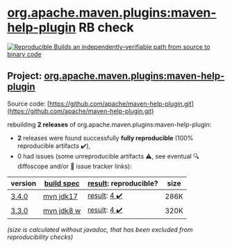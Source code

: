 [org.apache.maven.plugins:maven-help-plugin](https://central.sonatype.com/artifact/org.apache.maven.plugins/maven-help-plugin/3.4.0/versions) RB check
=======

[![Reproducible Builds](https://reproducible-builds.org/images/logos/rb.svg) an independently-verifiable path from source to binary code](https://reproducible-builds.org/)

## Project: [org.apache.maven.plugins:maven-help-plugin](https://central.sonatype.com/artifact/org.apache.maven.plugins/maven-help-plugin/3.4.0/versions)

Source code: [https://github.com/apache/maven-help-plugin.git](https://github.com/apache/maven-help-plugin.git)

rebuilding **2 releases** of org.apache.maven.plugins:maven-help-plugin:
- **2** releases were found successfully **fully reproducible** (100% reproducible artifacts :heavy_check_mark:),
- 0 had issues (some unreproducible artifacts :warning:, see eventual :mag: diffoscope and/or :memo: issue tracker links):

| version | [build spec](/BUILDSPEC.md) | [result](https://reproducible-builds.org/docs/jvm/): reproducible? | size |
| -- | --------- | ------ | -- |
| [3.4.0](https://central.sonatype.com/artifact/org.apache.maven.plugins/maven-help-plugin/3.4.0/pom) | [mvn jdk17](maven-help-plugin-3.4.0.buildspec) | [result](maven-help-plugin-3.4.0.buildinfo): [4 :heavy_check_mark: ](maven-help-plugin-3.4.0.buildcompare) | 286K |
| [3.3.0](https://central.sonatype.com/artifact/org.apache.maven.plugins/maven-help-plugin/3.3.0/pom) | [mvn jdk8 w](maven-help-plugin-3.3.0.buildspec) | [result](maven-help-plugin-3.3.0.buildinfo): [4 :heavy_check_mark: ](maven-help-plugin-3.3.0.buildcompare) | 320K |

<i>(size is calculated without javadoc, that has been excluded from reproducibility checks)</i>

